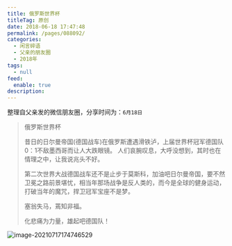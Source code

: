 ```yaml
---
title: 俄罗斯世界杯
titleTag: 原创
date: 2018-06-18 17:47:48
permalink: /pages/088092/
categories: 
  - 闲言碎语
  - 父亲的朋友圈
  - 2018年
tags: 
  - null
feed: 
  enable: true
description: 
---
```

整理自父亲发的微信朋友圈，分享时间为：`6月18日`

> 俄罗斯世界杯
>
> 昔日的日尔曼帝国(德国战车)在俄罗斯遭遇滑铁泸，上届世界杯冠军德国队0：1不敌墨西哥而让人大跌眼镜。
> 人们哀腕叹息，大呼没想到，其时也在情理之中，让我说兆头不好。
>
> 第二次世界大战德国战车还不是止步于莫斯科，加油吧日尔曼帝国，要不然卫冕之路前景堪忧，相当年那场战争是反人类的，而今是全球的健身运动，打破当年的魔咒，捍卫冠军宝座不是梦。
>
> 塞翁失马，蔫知非福。
>
> 化悲痛为力量，雄起吧德国队！

![image-20210717174746529](http://t.eryajf.net/imgs/2021/09/5f972ce993388393.jpg)
